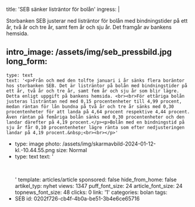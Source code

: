 title: 'SEB sänker listräntor för bolån'
ingress: |
  <p>Storbanken SEB justerar ned listräntor för bolån med bindningstider på ett år, två år och tre år, samt fem år och sju år. Det framgår av bankens hemsida.
  </p>
  
intro_image: /assets/img/seb_pressbild.jpg
long_form:
  -
    type: text
    text: '<p>Från och med den tolfte januari i år sänks flera boräntor hos storbanken SEB. Det är listräntor på bolån med bindningstider på ett år, två år och tre år, samt fem år och sju år som blir lägre. Detta enligt uppgift på bankens hemsida. <br><br>För ettåriga bolån justeras listräntan ned med 0,15 procentenheter till 4,99 procent, medan räntan för lån bundna på två år och tre år sänks med 0,30 procentenheter för att landa på 4,64 procent respektive 4,44 procent. Även räntan på femåriga bolån sänks med 0,30 procentenheter och den landar därefter på 4,19 procent.</p><p>Bolån med en bindningstid på sju år får 0,10 procentenheter lägre ränta som efter nedjusteringen landar på 4,19 procent.&nbsp;<br><br></p>'
  -
    type: image
    photo: /assets/img/skarmavbild-2024-01-12-kl.-10.44.55.png
    size: Normal
  -
    type: text
    text: '<p><br></p>'
template: articles/article
sponsored: false
hide_from_home: false
artikel_typ: nyhet
views: 1347
puff_font_size: 24
article_font_size: 24
topnews_font_size: 48
clicks: 0
link: '1'
categories: bolan
tags:
  - SEB
id: 0202f726-cb4f-4b0a-be51-3b4e6ce65716
